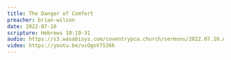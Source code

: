 ```yaml
---
title: The Danger of Comfort
preacher: brian-wilson
date: 2022-07-10
scripture: Hebrews 10:19-31
audio: https://s3.wasabisys.com/coventrypca.church/sermons/2022.07.10.A The Danger of Comfort - Brian Wilson.mp3
video: https://youtu.be/ocOgoV7S36k
---
```


